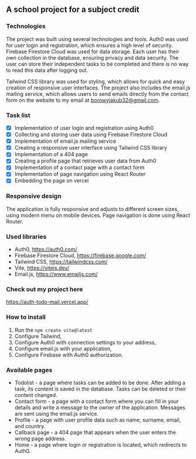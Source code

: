 ## A school project for a subject credit

### Technologies
The project was built using several technologies and tools. Auth0 was used for user login and registration, which ensures a high level of security. 
Firebase Firestore Cloud was used for data storage. Each user has their own collection in the database, ensuring privacy and data security. The user can store their independent tasks to be completed and there is no way to read this data after logging out.


Tailwind CSS library was used for styling, which allows for quick and easy creation of responsive user interfaces. 
The project also includes the email.js mailing service, which allows users to send emails directly from the contact form on the website to my email at borowyjakub32@gmail.com.


### Task list

- [x] Implementation of user login and registration using Auth0
- [x] Collecting and storing user data using Firebase Firestore Cloud
- [x] Implementation of email.js mailing service
- [x] Creating a responsive user interface using Tailwind CSS library
- [x] Implementation of a 404 page
- [x] Creating a profile page that retrieves user data from Auth0
- [x] Implementation of a contact page with a contact form
- [x] Implementation of page navigation using React Router
- [x] Embedding the page on vercel

### Responsive design

The application is fully responsive and adjusts to different screen sizes, using modern menu on mobile devices. Page navigation is done using React Router.

### Used libraries

- Auth0, https://auth0.com/
- Firebase Firestore Cloud, https://firebase.google.com/
- Tailwind CSS, https://tailwindcss.com/
- Vite, https://vitejs.dev/
- Email.js, https://www.emailjs.com/

### Check out my project here

https://auth-todo-mail.vercel.app/

### How to install
1. Run the `npm create vite@latest`
2. Configure Tailwind,
3. Configure Auth0 with connection settings to your address,
4. Configure email.js with your application,
5. Configure Firebase with Auth0 authorization.

### Available pages

* Todolist - a page where tasks can be added to be done. After adding a task, its content is saved in the database. Tasks can be deleted or their content changed.
* Contact form - a page with a contact form where you can fill in your details and write a message to the owner of the application. Messages are sent using the email.js service.
* Profile - a page with user profile data such as name, surname, email, and country.
* Callback page - a 404 page that appears when the user enters the wrong page address.
* Home - a page where login or registration is located, which redirects to Auth0.
